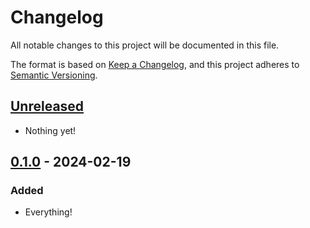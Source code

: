 # Changelog

All notable changes to this project will be documented in this file.

The format is based on [Keep a Changelog](https://keepachangelog.com/en/1.0.0/), and this project adheres to [Semantic Versioning](https://semver.org/spec/v2.0.0.html).

## [Unreleased]

- Nothing yet!

## [0.1.0] - 2024-02-19

### Added

- Everything!

[unreleased]: https://github.com/andrekolmeijer/design-system/compare/v0.1.0...HEAD
[0.1.0]: https://github.com/andrekolmeijer/design-system/releases/tag/v0.1.0
